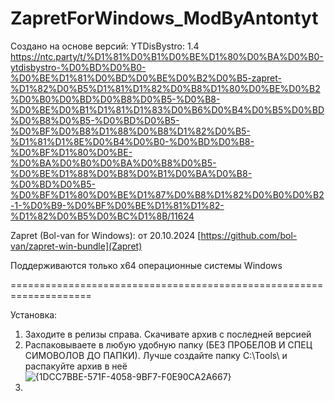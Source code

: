 # ZapretForWindows_ModByAntontyt

Создано на основе версий:
YTDisBystro: 1.4
https://ntc.party/t/%D1%81%D0%B1%D0%BE%D1%80%D0%BA%D0%B0-ytdisbystro-%D0%BD%D0%B0-%D0%BE%D1%81%D0%BD%D0%BE%D0%B2%D0%B5-zapret-%D1%82%D0%B5%D1%81%D1%82%D0%B8%D1%80%D0%BE%D0%B2%D0%B0%D0%BD%D0%B8%D0%B5-%D0%B8-%D0%BE%D0%B1%D1%81%D1%83%D0%B6%D0%B4%D0%B5%D0%BD%D0%B8%D0%B5-%D0%BD%D0%B5-%D0%BF%D0%B8%D1%88%D0%B8%D1%82%D0%B5-%D1%81%D1%8E%D0%B4%D0%B0-%D0%BD%D0%B8-%D0%BF%D1%80%D0%BE-%D0%BA%D0%B0%D0%BA%D0%B8%D0%B5-%D0%BE%D1%88%D0%B8%D0%B1%D0%BA%D0%B8-%D0%BD%D0%B5-%D0%BF%D1%80%D0%BE%D1%87%D0%B8%D1%82%D0%B0%D0%B2-1-%D0%B9-%D0%BF%D0%BE%D1%81%D1%82-%D1%82%D0%B5%D0%BC%D1%8B/11624

Zapret (Bol-van for Windows): от 20.10.2024
[https://github.com/bol-van/zapret-win-bundle](Zapret)

Поддерживаются только x64 операционные системы Windows

====================================================================

Установка:
1. Заходите в релизы справа. Скачивате архив с последней версией
2. Распаковываете в любую удобную папку (БЕЗ ПРОБЕЛОВ И СПЕЦ СИМОВОЛОВ ДО ПАПКИ). Лучше создайте папку C:\Tools\ и распакуйте архив в неё
![{1DCC7BBE-571F-4058-9BF7-F0E90CA2A667}](https://github.com/user-attachments/assets/102eb911-71f2-4f5a-9c35-ec397d6f5910)
3.
